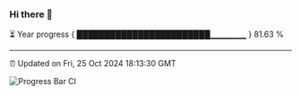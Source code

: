 ### Hi there 👋

⏳ Year progress { ████████████████████████▁▁▁▁▁▁ } 81.63 %

---

⏰ Updated on Fri, 25 Oct 2024 18:13:30 GMT

![Progress Bar CI](https://github.com/Shyam-Makwana/GitHub-Actions-Demo/workflows/Progress%20Bar%20CI/badge.svg)
